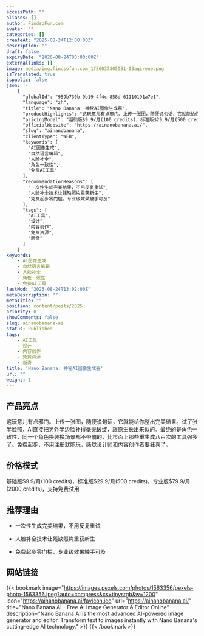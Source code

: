 ```yaml
---
accessPath: ""
aliases: []
author: FindsoFun.com
avatar: ""
categories: []
createAt: "2025-08-24T12:08:00Z"
description: ""
draft: false
expiryDate: "2026-08-24T00:00:00Z"
externallinks: []
image: media/img.findsofun.com_1756037305951-03aqirene.png
isTranslated: true
ispublic: false
json: |-
    {
      "globalId": "959b730b-9b19-4f4c-858d-61110191a7e1",
      "language": "zh",
      "title": "Nano Banana: 神秘AI图像生成器",
      "productHighlights": "这玩意儿有点邪门。上传一张图，随便说句话，它就能给你整出完美结果。试了张半脸照，AI直接把另外半边脸补得毫无破绽，跟原生长出来似的。最绝的是角色一致性，同一个角色换装换场景都不带崩的，比市面上那些重生成八百次的工具强多了。免费起步，不用注册就能玩，感觉设计师和内容创作者要狂喜了。",
      "pricingModel": "基础版$9.9/月(100 credits)，标准版$29.9/月(500 credits)，专业版$79.9/月(2000 credits)，支持免费试用",
      "officialWebsite": "https://ainanobanana.ai/",
      "slug": "ainanobanana",
      "clientType": "WEB",
      "keywords": [
        "AI图像生成",
        "自然语言编辑",
        "人脸补全",
        "角色一致性",
        "免费AI工具"
      ],
      "recommendationReasons": [
        "一次性生成完美结果，不用反复重试",
        "人脸补全技术让残缺照片重获新生",
        "免费起步零门槛，专业级效果触手可及"
      ],
      "tags": [
        "AI工具",
        "设计",
        "内容创作",
        "免费资源",
        "新奇"
      ]
    }
keywords:
    - AI图像生成
    - 自然语言编辑
    - 人脸补全
    - 角色一致性
    - 免费AI工具
lastMod: "2025-08-24T13:02:00Z"
metaDescription: ""
metaTitle: ""
position: content/posts/2025
priority: 0
showComments: false
slug: ainanobanana-ai
status: Published
tags:
    - AI工具
    - 设计
    - 内容创作
    - 免费资源
    - 新奇
title: 'Nano Banana: 神秘AI图像生成器'
url: ""
weight: 1
---
```

## 产品亮点
这玩意儿有点邪门。上传一张图，随便说句话，它就能给你整出完美结果。试了张半脸照，AI直接把另外半边脸补得毫无破绽，跟原生长出来似的。最绝的是角色一致性，同一个角色换装换场景都不带崩的，比市面上那些重生成八百次的工具强多了。免费起步，不用注册就能玩，感觉设计师和内容创作者要狂喜了。

## 价格模式
<!--more-->基础版$9.9/月(100 credits)，标准版$29.9/月(500 credits)，专业版$79.9/月(2000 credits)，支持免费试用

## 推荐理由
- 一次性生成完美结果，不用反复重试

- 人脸补全技术让残缺照片重获新生

- 免费起步零门槛，专业级效果触手可及

## 网站链接
{{< bookmark image="https://images.pexels.com/photos/1563356/pexels-photo-1563356.jpeg?auto=compress&cs=tinysrgb&w=1200" icon="https://ainanobanana.ai/favicon.ico" url="https://ainanobanana.ai/" title="Nano Banana AI - Free AI Image Generator & Editor Online" description="Nano Banana AI is the most advanced AI-powered image generator and editor. Transform text to images instantly with Nano Banana's cutting-edge AI technology." >}}
{{< /bookmark >}}

